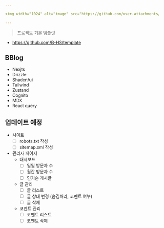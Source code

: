 ```yaml
---

<img width="1024" alt="image" src="https://github.com/user-attachments/assets/9d95cb48-ca3d-4438-8a0e-0d65a6fd35fc">  

---
```


> 프로젝트 기본 템플릿
  - https://github.com/B-HS/template
## BBlog
-   Nexjts
-   Drizzle
-   Shadcn/ui
-   Tailwind
-   Zustand
-   Cognito
-   MDX
-   React query

## 업데이트 예정
- 사이트
  - [ ] robots.txt 작성
  - [ ] sitemap.xml 작성
- 관리자 페이지
  - 대시보드
    - [ ] 일일 방문자 수
    - [ ] 월간 방문자 수
    - [ ] 인기순 게시글
  - 글 관리
    - [ ] 글 리스트
    - [ ] 글 상태 변경 (숨김처리, 코멘트 여부)
    - [ ] 글 삭제
  - 코멘트 관리
    - [ ] 코멘트 리스트
    - [ ] 코멘트 삭제
